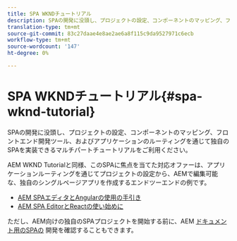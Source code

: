 ```yaml
---
title: SPA WKNDチュートリアル
description: SPAの開発に没頭し、プロジェクトの設定、コンポーネントのマッピング、フロントエンド開発ツール、およびアプリケーションのルーティングを通じて独自のSPAを実装できるマルチパートチュートリアルをご利用ください。
translation-type: tm+mt
source-git-commit: 83c27daae4e8ae2ae6a8f115c9da9527971c6ecb
workflow-type: tm+mt
source-wordcount: '147'
ht-degree: 0%

---
```



# SPA WKNDチュートリアル{#spa-wknd-tutorial}

SPAの開発に没頭し、プロジェクトの設定、コンポーネントのマッピング、フロントエンド開発ツール、およびアプリケーションのルーティングを通じて独自のSPAを実装できるマルチパートチュートリアルをご利用ください。

AEM WKND Tutorialと同様、このSPAに焦点を当てた対応オファーは、アプリケーションルーティングを通じてプロジェクトの設定から、AEMで編集可能な、独自のシングルページアプリを作成するエンドツーエンドの例です。

* [AEM SPAエディタとAngularの使用の手引き](https://docs.adobe.com/content/help/en/experience-manager-learn/spa-angular-tutorial/overview.html)
* [AEM SPA EditorとReactの使い始めに](https://docs.adobe.com/content/help/en/experience-manager-learn/spa-react-tutorial/overview.html)

ただし、AEM向けの独自のSPAプロジェクトを開始する前に、AEM [ドキュメント用のSPAの](developing.md) 開発を確認することもできます。
